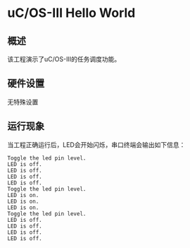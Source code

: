 # uC/OS-III Hello World

## 概述

该工程演示了uC/OS-III的任务调度功能。

## 硬件设置

无特殊设置

## 运行现象

当工程正确运行后，LED会开始闪烁，串口终端会输出如下信息：
```console
Toggle the led pin level.
LED is off.
LED is off.
LED is off.
LED is off.
Toggle the led pin level.
LED is on.
LED is on.
LED is on.
Toggle the led pin level.
LED is off.
LED is off.
LED is off.
LED is off.
```
